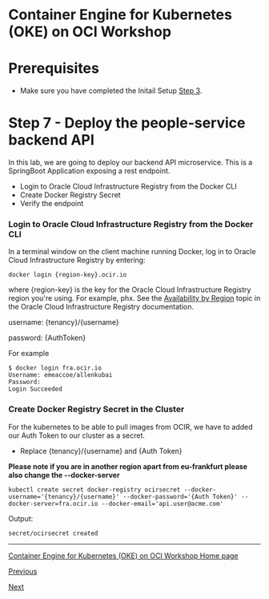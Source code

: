 # Container Engine for Kubernetes (OKE) on OCI Workshop #

# Prerequisites
+ Make sure you have completed the Initail Setup  [Step 3](jenkins.pipelines.OKE2.md).


# Step 7 - Deploy the people-service backend API #
In this lab, we are going to deploy our backend API microservice. This is a SpringBoot Application exposing a rest endpoint.

+ Login to Oracle Cloud Infrastructure Registry from the Docker CLI
+ Create Docker Registry Secret
+ Verify the endpoint

### Login to Oracle Cloud Infrastructure Registry from the Docker CLI ###

In a terminal window on the client machine running Docker, log in to Oracle Cloud Infrastructure Registry by entering:

```
docker login {region-key}.ocir.io
```
where {region-key} is the key for the Oracle Cloud Infrastructure Registry region you're using. For example, phx. See the [Availability by Region](https://docs.cloud.oracle.com/iaas/Content/Registry/Concepts/registryprerequisites.htm#Availab) topic in the Oracle Cloud Infrastructure Registry documentation.

username: {tenancy}/{username}

password: {AuthToken}

For example

```
$ docker login fra.ocir.io
Username: emeaccoe/allenkubai
Password:
Login Succeeded
```
### Create Docker Registry Secret in the Cluster ###

For the kubernetes to be able to pull images from OCIR, we have to added our Auth Token to our cluster as a secret. 

+ Replace {tenancy}/{username} and {Auth Token}

**Please note if you are in another region apart from eu-frankfurt please also change the --docker-server**

```
kubectl create secret docker-registry ocirsecret --docker-username='{tenancy}/{username}' --docker-password='{Auth Token}' --docker-server=fra.ocir.io --docker-email='api.user@acme.com'
```

Output:

```
secret/ocirsecret created
```

---
[Container Engine for Kubernetes (OKE) on OCI Workshop Home page](README.md)

[Previous](deployments.storage.OKE4.md)

[Next](deployments.storage.OKE6.md)

